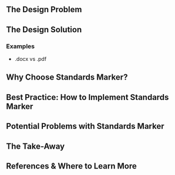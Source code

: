 ## The Design Problem

## The Design Solution

### Examples

- .docx vs .pdf

## Why Choose Standards Marker?

## Best Practice: How to Implement Standards Marker

## Potential Problems with Standards Marker

## The Take-Away

## References & Where to Learn More
